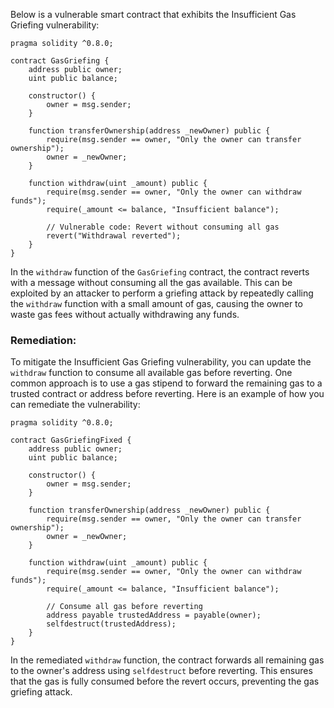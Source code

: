 Below is a vulnerable smart contract that exhibits the Insufficient Gas Griefing vulnerability:

```solidity
pragma solidity ^0.8.0;

contract GasGriefing {
    address public owner;
    uint public balance;

    constructor() {
        owner = msg.sender;
    }

    function transferOwnership(address _newOwner) public {
        require(msg.sender == owner, "Only the owner can transfer ownership");
        owner = _newOwner;
    }

    function withdraw(uint _amount) public {
        require(msg.sender == owner, "Only the owner can withdraw funds");
        require(_amount <= balance, "Insufficient balance");
        
        // Vulnerable code: Revert without consuming all gas
        revert("Withdrawal reverted");
    }
}
```

In the `withdraw` function of the `GasGriefing` contract, the contract reverts with a message without consuming all the gas available. This can be exploited by an attacker to perform a griefing attack by repeatedly calling the `withdraw` function with a small amount of gas, causing the owner to waste gas fees without actually withdrawing any funds.

### Remediation:
To mitigate the Insufficient Gas Griefing vulnerability, you can update the `withdraw` function to consume all available gas before reverting. One common approach is to use a gas stipend to forward the remaining gas to a trusted contract or address before reverting. Here is an example of how you can remediate the vulnerability:

```solidity
pragma solidity ^0.8.0;

contract GasGriefingFixed {
    address public owner;
    uint public balance;

    constructor() {
        owner = msg.sender;
    }

    function transferOwnership(address _newOwner) public {
        require(msg.sender == owner, "Only the owner can transfer ownership");
        owner = _newOwner;
    }

    function withdraw(uint _amount) public {
        require(msg.sender == owner, "Only the owner can withdraw funds");
        require(_amount <= balance, "Insufficient balance");
        
        // Consume all gas before reverting
        address payable trustedAddress = payable(owner);
        selfdestruct(trustedAddress);
    }
}
```

In the remediated `withdraw` function, the contract forwards all remaining gas to the owner's address using `selfdestruct` before reverting. This ensures that the gas is fully consumed before the revert occurs, preventing the gas griefing attack.